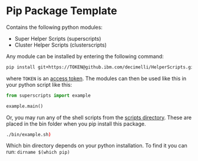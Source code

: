 # Pip Package Template

Contains the following python modules:
- Super Helper Scripts (superscripts)
- Cluster Helper Scripts (clusterscripts)

Any module can be installed by entering the following command:
```bash
pip install git+https://TOKEN@github.ibm.com/decimelli/HelperScripts.git
```
where `TOKEN` is an [access token](https://github.ibm.com/settings/tokens).
The modules can then be used like this in your python script like this:
```python
from superscripts import example

example.main()
```
Or, you may run any of the shell scripts from the  [scripts directory](scripts). 
These are placed in the bin folder when you pip install this package.
```bash
./bin/example.sh)
```
Which bin directory depends on your python installation. To find it you can run:
`
dirname $(which pip)
`
